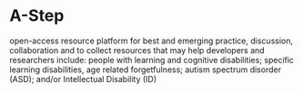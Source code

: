 # A-Step
open-access resource platform for  best and emerging practice, discussion, collaboration and to collect resources that may help developers and researchers include:   people with learning and cognitive disabilities; specific learning disabilities, age related forgetfulness; autism spectrum disorder (ASD); and/or  Intellectual Disability (ID)
